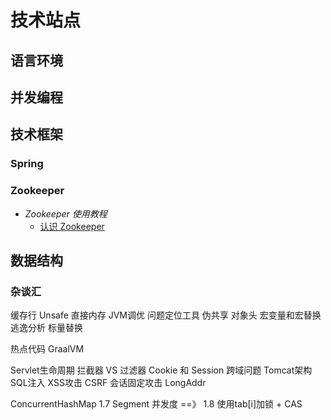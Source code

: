 # 技术站点

## 语言环境

## 并发编程

## 技术框架

### Spring

### Zookeeper

- <i class='icon-brand-zookeeper title'>Zookeeper 使用教程</i>
    - [认识 Zookeeper](/article/framework/zookeeper/zookeeper-basic?id=zookeeper-overview ':class=icon-brand-zookeeper')

## 数据结构


### 杂谈汇

缓存行
Unsafe
直接内存
JVM调优
问题定位工具
伪共享
对象头
宏变量和宏替换
逃逸分析
标量替换

热点代码
GraalVM

Servlet生命周期
拦截器 VS 过滤器
Cookie 和 Session
跨域问题
Tomcat架构
SQL注入
XSS攻击
CSRF
会话固定攻击
LongAddr

ConcurrentHashMap  1.7 Segment  并发度  ==》 1.8 使用tab[i]加锁 + CAS